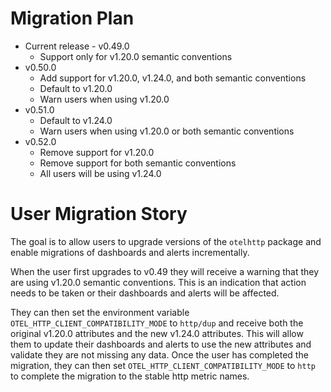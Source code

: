 # Migration Plan
- Current release - v0.49.0
    - Support only for v1.20.0 semantic conventions
- v0.50.0
    - Add support for v1.20.0, v1.24.0, and both semantic conventions
    - Default to v1.20.0
    - Warn users when using v1.20.0
- v0.51.0
    - Default to v1.24.0
    - Warn users when using v1.20.0 or both semantic conventions
- v0.52.0
    - Remove support for v1.20.0
    - Remove support for both semantic conventions
    - All users will be using v1.24.0

# User Migration Story
The goal is to allow users to upgrade versions of the `otelhttp` package and enable migrations of dashboards and alerts incrementally.

When the user first upgrades to v0.49 they will receive a warning that they are using v1.20.0 semantic conventions. This is an indication that action needs to be taken or their dashboards and alerts will be affected.

They can then set the environment variable `OTEL_HTTP_CLIENT_COMPATIBILITY_MODE` to `http/dup` and receive both the original v1.20.0 attributes and the new v1.24.0 attributes. This will allow them to update their dashboards and alerts to use the new attributes and validate they are not missing any data.
Once the user has completed the migration, they can then set `OTEL_HTTP_CLIENT_COMPATIBILITY_MODE` to `http` to complete the migration to the stable http metric names.
